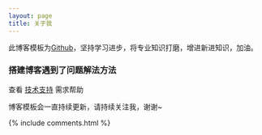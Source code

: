 ```yaml
---
layout: page
title: 关于我 
---
```


此博客模板为[Github](https://github.com/leopardpan/leopardpan.github.io/)，坚持学习进步，将专业知识打磨，增进新进知识，加油。

<h3> 搭建博客遇到了问题解法方法 </h3>  

查看 [技术支持](https://leopardpan.cn/support/) 需求帮助

博客模板会一直持续更新，请持续关注我，谢谢~

{% include comments.html %}

